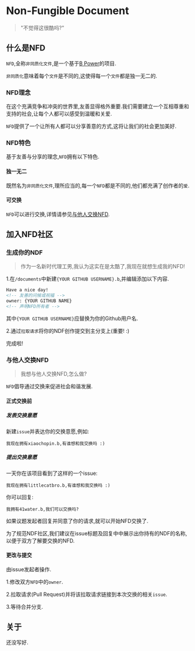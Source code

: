 # Non-Fungible Document

> "不觉得这很酷吗?"

## 什么是NFD

`NFD`,全称`非同质化文件`,是一个基于[B Power](https://github.com/xiaochopin/B-Power)的项目.

`非同质化`意味着每个`文件`是不同的,这使得每一个`文件`都是独一无二的.

### NFD理念

在这个充满竞争和冲突的世界里,友善显得格外重要.我们需要建立一个互相尊重和支持的社会,让每个人都可以感受到温暖和关爱.

`NFD`提供了一个让所有人都可以分享善意的方式,这将让我们的社会更加美好.

### NFD特色

基于友善与分享的理念,`NFD`拥有以下特色.

#### 独一无二

既然名为`非同质化文件`,理所应当的,每一个`NFD`都是不同的,他们都充满了创作者的`爱`.

#### 可交换

`NFD`可以进行交换,详情请参见[与他人交换NFD](#exchange).

## 加入NFD社区

### 生成你的NDF

> 作为一名新时代理工男,我认为这实在是太酷了,我现在就想生成我的NFD!

1.在`/documents`中新建`{YOUR GITHUB USERNAME}.b`,并编辑添加以下内容.

```html
Have a nice day!
<!-- 友善的问候或祝福 -->
owner: {YOUR GITHUB NAME}
<!-- 声明NFD所有者 -->
```

其中`{YOUR GITHUB USERNAME}`应替换为你的Github用户名.

2.通过`拉取请求`将你的NDF创作提交到主分支上(重要! :)

完成啦!

### <p id="exchange">与他人交换NFD</p>

> 我想与他人交换NFD,怎么做?

`NFD`倡导通过交换来促进社会和谐发展.

#### 正式交换前


##### 发表交换意愿

新建`issue`并表达你的交换意愿,例如:

```
我现在拥有xiaochopin.b,有谁想和我交换吗 :)
```

##### 提出交换意愿

一天你在该项目看到了这样的一个issue:

```
我现在拥有littlecatbro.b,有谁想和我交换吗 :)
```

你可以回复:

```
我拥有41water.b,我们可以交换吗?
```

如果议题发起者回复并同意了你的请求,就可以开始NFD交换了.

为了规范NDF社区,我们建议在issue标题及回复中中展示出你持有的NDF的名称,以便于双方了解要交换的NFD.

#### 更改与提交

由issue发起者操作.

1.修改双方`NFD`中的`owner`.

2.拉取请求(Pull Request)并将该拉取请求链接到本次交换的相关`issue`.

3.等待合并分支.

## 关于

还没写好.








